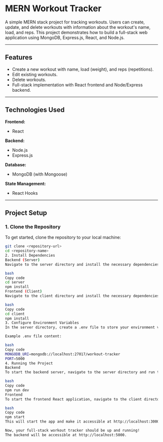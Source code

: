 # MERN Workout Tracker

A simple MERN stack project for tracking workouts. Users can create, update, and delete workouts with information about the workout's name, load, and reps. This project demonstrates how to build a full-stack web application using MongoDB, Express.js, React, and Node.js.

---

## Features

- Create a new workout with name, load (weight), and reps (repetitions).
- Edit existing workouts.
- Delete workouts.
- Full-stack implementation with React frontend and Node/Express backend.

---

## Technologies Used

**Frontend:**  
- React  

**Backend:**  
- Node.js  
- Express.js

**Database:**  
- MongoDB (with Mongoose)

**State Management:**  
- React Hooks

---
## Project Setup

### 1. Clone the Repository

To get started, clone the repository to your local machine:

```bash
git clone <repository-url>
cd <repository-name>
2. Install Dependencies
Backend (Server)
Navigate to the server directory and install the necessary dependencies:

bash
Copy code
cd server
npm install
Frontend (Client)
Navigate to the client directory and install the necessary dependencies:

bash
Copy code
cd client
npm install
3. Configure Environment Variables
In the server directory, create a .env file to store your environment variables, such as your MongoDB connection string.

Example .env file content:

bash
Copy code
MONGODB_URI=mongodb://localhost:27017/workout-tracker
PORT=5000
4. Running the Project
Backend
To start the backend server, navigate to the server directory and run the following command:

bash
Copy code
npm run dev
Frontend
To start the frontend React application, navigate to the client directory and run:

bash
Copy code
npm start
This will start the app and make it accessible at http://localhost:3000.

Now, your full-stack workout tracker should be up and running!
The backend will be accessible at http://localhost:5000.
